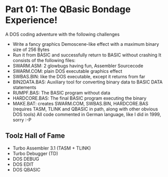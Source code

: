 # Part 01: The QBasic Bondage Experience!
A DOS coding adventure with the following challenges
* Write a fancy graphics Demoscene-like effect with a maximum binary size of 256 Bytes
* Run it from BASIC and successfully return to BASIC without crashing
It consists of the following files:
* SWARM.ASM: 2 glowbugs having fun, Assembler Sourcecode
* SWARM.COM: plain DOS executable graphics effect
* SWBAS.BIN: like the DOS executable, except it returns from far
* BIN2DATA.BAS: Auxiliary tool for converting binary data to BASIC DATA statements
* RUMPF.BAS: The BASIC program without data
* HARDCORE.BAS: The final BASIC program executing the binary 
* MAKE.BAT: creates SWARM.COM, SWBAS.BIN, HARDCORE.BAS (requires TASM, TLINK and QBASIC in path, along with other obvious DOS tools)
All code commented in German language, like I did in 1999, sorry :-P

## Toolz Hall of Fame 
* Turbo Assembler 3.1 (TASM + TLINK)
* Turbo Debugger (TD)
* DOS DEBUG 
* DOS EDIT
* DOS QBASIC


